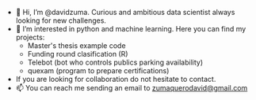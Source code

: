 - 👋 Hi, I’m @davidzuma. Curious and ambitious data scientist always looking for new challenges.
- 👀 I’m interested in python and machine learning. Here you can find my projects:
    * Master's thesis example code
    * Funding round clasification (R)
    * Telebot (bot who controls publics parking availability)
    * quexam (program to prepare certifications)
- If you are looking for collaboration do not hesitate to contact.
- 📫 You can reach me sending an email to zumaquerodavid@gmail.com

<!---
davidzuma/davidzuma is a ✨ special ✨ repository because its `README.md` (this file) appears on your GitHub profile.
You can click the Preview link to take a look at your changes.
--->
